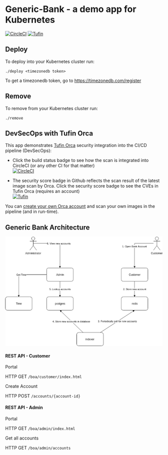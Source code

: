 # Generic-Bank - a demo app for Kubernetes
[![CircleCI](https://circleci.com/gh/Tufin/generic-bank.svg?style=shield&circle-token=dadfdb30201b7acdcfe4c91a2670536bd937c188)](https://circleci.com/gh/Tufin/generic-bank)
[![Tufin](https://orca.tufin.io/api/generic-bank/retail/badges/security-score?image=tufinim/generic-bank:cia-latest&token=7795db57-9633-4dc6-acb4-8acf118104c9)](https://orca.tufin.io/ui/#/generic-bank/retail/grid/scans?image=tufinim%2Fgeneric-bank)

## Deploy

To deploy into your Kubernetes cluster run:
```
./deploy <timezonedb token>
```
To get a timezonedb token, go to https://timezonedb.com/register

## Remove
To remove from your Kubernetes cluster run:
```
./remove
```

## DevSecOps with Tufin Orca
This app demonstrates [Tufin Orca](https://www.tufin.com/tryorca) security integration into the CI/CD pipeline (DevSecOps):
- Click the build status badge to see how the scan is integrated into CircleCI (or any other CI for that matter)  
[![CircleCI](https://circleci.com/gh/Tufin/generic-bank.svg?style=shield&circle-token=dadfdb30201b7acdcfe4c91a2670536bd937c188)](https://circleci.com/gh/Tufin/generic-bank)

- The security score badge in Github reflects the scan result of the latest image scan by Orca. Click the security score badge to see the CVEs in Tufin Orca (requires an account)  
[![Tufin](https://orca.tufin.io/api/generic-bank/retail/badges/security-score?image=tufinim/generic-bank:cia-latest&token=7795db57-9633-4dc6-acb4-8acf118104c9)](https://orca.tufin.io/ui/#/generic-bank/retail/grid/scans?image=tufinim%2Fgeneric-bank)

You can [create your own Orca account](https://www.tufin.com/tryorca) and scan your own images in the pipeline (and in run-time).

## Generic Bank Architecture

![Generic Bank Diagram](https://github.com/Tufin/generic-bank/blob/master/Generic%20Bank%20Diagram.png)


#### REST API - Customer
Portal

HTTP GET `/boa/customer/index.html`

Create Account

HTTP POST `/accounts/{account-id}`

#### REST API - Admin
Portal

HTTP GET `/boa/admin/index.html`

Get all accounts

HTTP GET `/boa/admin/accounts` 

